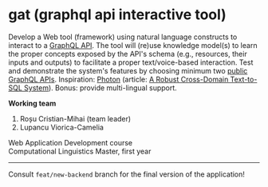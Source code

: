 # gat (graphql api interactive tool)
Develop a Web tool (framework) using natural language constructs to interact to a [GraphQL API](https://github.com/chentsulin/awesome-graphql). The tool will (re)use knowledge model(s) to learn the proper concepts exposed by the API's schema (e.g., resources, their inputs and outputs) to facilitate a proper text/voice-based interaction. Test and demonstrate the system's features by choosing minimum two [public GraphQL APIs](https://github.com/APIs-guru/graphql-apis). Inspiration: [Photon](https://naturalsql.com) (article: [A Robust Cross-Domain Text-to-SQL System](https://arxiv.org/abs/2007.15280)). Bonus: provide multi-lingual support.

**Working team**

1. Roșu Cristian-Mihai (team leader)
2. Lupancu Viorica-Camelia

Web Application Development course \
Computational Linguistics Master, first year

------------------

Consult ```feat/new-backend``` branch for the final version of the application!
